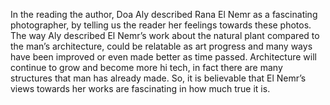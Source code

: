 In the reading the author, Doa Aly described Rana El Nemr as a fascinating photographer, by telling us the reader her feelings towards these photos. The way Aly described El Nemr’s work about the natural plant compared to the man’s architecture, could be relatable as art progress and many ways have been improved or even made better as time passed. Architecture will continue to grow and become more hi tech, in fact there are many structures that man has already made. So, it is believable that El Nemr’s views towards her works are fascinating in how much true it is.